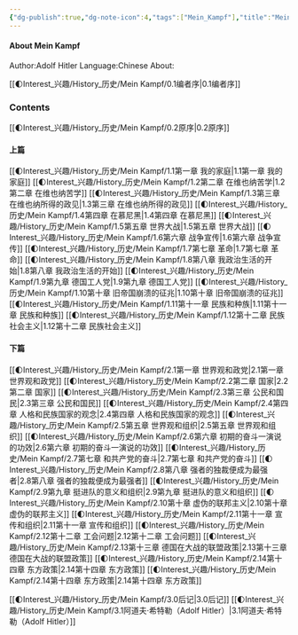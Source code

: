 ```yaml
---
{"dg-publish":true,"dg-note-icon":4,"tags":["Mein_Kampf"],"title":"Mein Kampf By Adolf Hitler-readme","permalink":"/🌓Interest_兴趣/History_历史/Mein Kampf/0.0Readme/","dgPassFrontmatter":true,"noteIcon":4,"created":"2024-09-02T08:00:01.848+08:00","updated":"2024-09-15T16:24:07.824+08:00"}
---
```


#### About Mein Kampf
Author:Adolf Hitler
Language:Chinese
About:

[[🌓Interest_兴趣/History_历史/Mein Kampf/0.1编者序\|0.1编者序]]
### Contents
[[🌓Interest_兴趣/History_历史/Mein Kampf/0.2原序\|0.2原序]]
#### 上篇
[[🌓Interest_兴趣/History_历史/Mein Kampf/1.1第一章 我的家庭\|1.1第一章 我的家庭]]
[[🌓Interest_兴趣/History_历史/Mein Kampf/1.2第二章 在维也纳苦学\|1.2第二章 在维也纳苦学]]
[[🌓Interest_兴趣/History_历史/Mein Kampf/1.3第三章 在维也纳所得的政见\|1.3第三章 在维也纳所得的政见]]
[[🌓Interest_兴趣/History_历史/Mein Kampf/1.4第四章 在慕尼黑\|1.4第四章 在慕尼黑]]
[[🌓Interest_兴趣/History_历史/Mein Kampf/1.5第五章 世界大战\|1.5第五章 世界大战]]
[[🌓Interest_兴趣/History_历史/Mein Kampf/1.6第六章 战争宣传\|1.6第六章 战争宣传]]
[[🌓Interest_兴趣/History_历史/Mein Kampf/1.7第七章 革命\|1.7第七章 革命]]
[[🌓Interest_兴趣/History_历史/Mein Kampf/1.8第八章 我政治生活的开始\|1.8第八章 我政治生活的开始]]
[[🌓Interest_兴趣/History_历史/Mein Kampf/1.9第九章 德国工人党\|1.9第九章 德国工人党]]
[[🌓Interest_兴趣/History_历史/Mein Kampf/1.10第十章 旧帝国崩溃的征兆\|1.10第十章 旧帝国崩溃的征兆]]
[[🌓Interest_兴趣/History_历史/Mein Kampf/1.11第十一章 民族和种族\|1.11第十一章 民族和种族]]
[[🌓Interest_兴趣/History_历史/Mein Kampf/1.12第十二章 民族社会主义\|1.12第十二章 民族社会主义]]
#### 下篇
[[🌓Interest_兴趣/History_历史/Mein Kampf/2.1第一章 世界观和政党\|2.1第一章 世界观和政党]]
[[🌓Interest_兴趣/History_历史/Mein Kampf/2.2第二章 国家\|2.2第二章 国家]]
[[🌓Interest_兴趣/History_历史/Mein Kampf/2.3第三章 公民和国民\|2.3第三章 公民和国民]]
[[🌓Interest_兴趣/History_历史/Mein Kampf/2.4第四章 人格和民族国家的观念\|2.4第四章 人格和民族国家的观念]]
[[🌓Interest_兴趣/History_历史/Mein Kampf/2.5第五章 世界观和组织\|2.5第五章 世界观和组织]]
[[🌓Interest_兴趣/History_历史/Mein Kampf/2.6第六章 初期的奋斗一演说的功效\|2.6第六章 初期的奋斗一演说的功效]]
[[🌓Interest_兴趣/History_历史/Mein Kampf/2.7第七章 和共产党的奋斗\|2.7第七章 和共产党的奋斗]]
[[🌓Interest_兴趣/History_历史/Mein Kampf/2.8第八章 强者的独裁便成为最强者\|2.8第八章 强者的独裁便成为最强者]]
[[🌓Interest_兴趣/History_历史/Mein Kampf/2.9第九章 挺进队的意义和组织\|2.9第九章 挺进队的意义和组织]]
[[🌓Interest_兴趣/History_历史/Mein Kampf/2.10第十章 虚伪的联邦主义\|2.10第十章 虚伪的联邦主义]]
[[🌓Interest_兴趣/History_历史/Mein Kampf/2.11第十一章 宣传和组织\|2.11第十一章 宣传和组织]]
[[🌓Interest_兴趣/History_历史/Mein Kampf/2.12第十二章 工会问题\|2.12第十二章 工会问题]]
[[🌓Interest_兴趣/History_历史/Mein Kampf/2.13第十三章 德国在大战的联盟政策\|2.13第十三章 德国在大战的联盟政策]]
[[🌓Interest_兴趣/History_历史/Mein Kampf/2.14第十四章 东方政策\|2.14第十四章 东方政策]]
[[🌓Interest_兴趣/History_历史/Mein Kampf/2.14第十四章 东方政策\|2.14第十四章 东方政策]]

[[🌓Interest_兴趣/History_历史/Mein Kampf/3.0后记\|3.0后记]]
[[🌓Interest_兴趣/History_历史/Mein Kampf/3.1阿道夫·希特勒（Adolf Hitler）\|3.1阿道夫·希特勒（Adolf Hitler）]]



